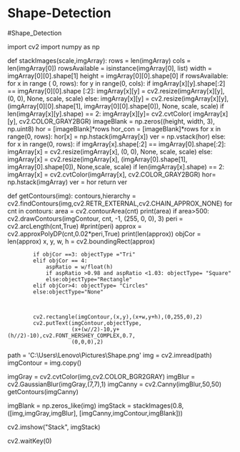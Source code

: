 # Shape-Detection
#Shape_Detection

import cv2
import numpy as np

def stackImages(scale,imgArray):
    rows = len(imgArray)
    cols = len(imgArray[0])
    rowsAvailable = isinstance(imgArray[0], list)
    width = imgArray[0][0].shape[1]
    height = imgArray[0][0].shape[0]
    if rowsAvailable:
        for x in range ( 0, rows):
            for y in range(0, cols):
                if imgArray[x][y].shape[:2] == imgArray[0][0].shape [:2]:
                    imgArray[x][y] = cv2.resize(imgArray[x][y], (0, 0), None, scale, scale)
                else:
                    imgArray[x][y] = cv2.resize(imgArray[x][y], (imgArray[0][0].shape[1], imgArray[0][0].shape[0]), None, scale, scale)
                if len(imgArray[x][y].shape) == 2: imgArray[x][y]= cv2.cvtColor( imgArray[x][y], cv2.COLOR_GRAY2BGR)
        imageBlank = np.zeros((height, width, 3), np.uint8)
        hor = [imageBlank]*rows
        hor_con = [imageBlank]*rows
        for x in range(0, rows):
            hor[x] = np.hstack(imgArray[x])
        ver = np.vstack(hor)
    else:
        for x in range(0, rows):
            if imgArray[x].shape[:2] == imgArray[0].shape[:2]:
                imgArray[x] = cv2.resize(imgArray[x], (0, 0), None, scale, scale)
            else:
                imgArray[x] = cv2.resize(imgArray[x], (imgArray[0].shape[1], imgArray[0].shape[0]), None,scale, scale)
            if len(imgArray[x].shape) == 2: imgArray[x] = cv2.cvtColor(imgArray[x], cv2.COLOR_GRAY2BGR)
        hor= np.hstack(imgArray)
        ver = hor
    return ver

def getContours(img):
    contours,hierarchy = cv2.findContours(img,cv2.RETR_EXTERNAL,cv2.CHAIN_APPROX_NONE)
    for cnt in contours:
        area = cv2.contourArea(cnt)
        print(area)
        if area>500:
            cv2.drawContours(imgContour, cnt, -1, (255, 0, 0), 3)
            peri = cv2.arcLength(cnt,True)
            #print(peri)
            approx = cv2.approxPolyDP(cnt,0.02*peri,True)
            print(len(approx))
            objCor = len(approx)
            x, y, w, h = cv2.boundingRect(approx)

            if objCor ==3: objectType ="Tri"
            elif objCor == 4:
                aspRatio = w/float(h)
                if aspRatio >0.98 and aspRatio <1.03: objectType= "Square"
                else:objectType="Rectangle"
            elif objCor>4: objectType= "Circles"
            else:objectType="None"



            cv2.rectangle(imgContour,(x,y),(x+w,y+h),(0,255,0),2)
            cv2.putText(imgContour,objectType,
                        (x+(w//2)-10,y+(h//2)-10),cv2.FONT_HERSHEY_COMPLEX,0.7,
                        (0,0,0),2)




path = 'C:\\Users\\Lenovo\\Pictures\\Shape.png'
img = cv2.imread(path)
imgContour = img.copy()

imgGray = cv2.cvtColor(img,cv2.COLOR_BGR2GRAY)
imgBlur = cv2.GaussianBlur(imgGray,(7,7),1)
imgCanny = cv2.Canny(imgBlur,50,50)
getContours(imgCanny)

imgBlank = np.zeros_like(img)
imgStack = stackImages(0.8,([img,imgGray,imgBlur],
                            [imgCanny,imgContour,imgBlank]))

cv2.imshow("Stack", imgStack)

cv2.waitKey(0)
